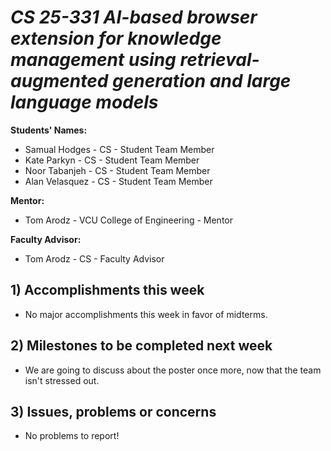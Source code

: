 # *CS 25-331 AI-based browser extension for knowledge management using retrieval-augmented generation and large language models*

**Students' Names:**
   - Samual Hodges - CS - Student Team Member
   - Kate Parkyn - CS - Student Team Member
   - Noor Tabanjeh - CS - Student Team Member
   - Alan Velasquez - CS - Student Team Member

**Mentor:**
   - Tom Arodz  - VCU College of Engineering - Mentor

**Faculty Advisor:**
   - Tom Arodz - CS - Faculty Advisor

## 1) Accomplishments this week ##
   - No major accomplishments this week in favor of midterms.

## 2) Milestones to be completed next week ##
   - We are going to discuss about the poster once more, now that the team isn't stressed out.

## 3) Issues, problems or concerns ##
   - No problems to report!
   


